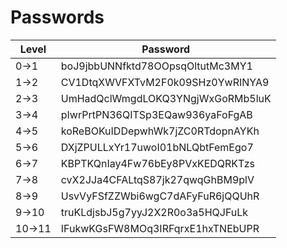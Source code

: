 # Passwords

**Level**|**Password**
--------------|---------------|
0->1|boJ9jbbUNNfktd78OOpsqOltutMc3MY1
1->2|CV1DtqXWVFXTvM2F0k09SHz0YwRINYA9
2->3|UmHadQclWmgdLOKQ3YNgjWxGoRMb5luK
3->4|pIwrPrtPN36QITSp3EQaw936yaFoFgAB
4->5|koReBOKuIDDepwhWk7jZC0RTdopnAYKh
5->6|DXjZPULLxYr17uwoI01bNLQbtFemEgo7
6->7|KBPTKQnIay4Fw76bEy8PVxKEDQRKTzs
7->8|cvX2JJa4CFALtqS87jk27qwqGhBM9plV
8->9|UsvVyFSfZZWbi6wgC7dAFyFuR6jQQUhR
9->10|truKLdjsbJ5g7yyJ2X2R0o3a5HQJFuLk
10->11|IFukwKGsFW8MOq3IRFqrxE1hxTNEbUPR

